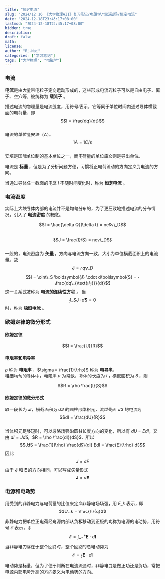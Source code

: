 ```yaml
---
title: "恒定电流"
slug: "2024/12 16 《大学物理AII》复习笔记/电磁学/恒定磁场/恒定电流"
date: "2024-12-18T23:45:17+08:00"
lastmod: "2024-12-18T23:45:17+08:00"
hidden: true
description:
draft: false
math:
license:
author: "Ri-Nai"
categories: ["学习笔记"]
tags: ["大学物理", "电磁学"]
---
```

### 电流
**电流**是由大量带电粒子定向运动形成的，这些形成电流的粒子可以是自由电子、离子、空穴等，被统称为 **载流子** 。

描述电流的物理量是电流强度，用符号$I$表示，它等同于单位时间内通过导体横截面的电荷量，即
$$I = \frac{dq}{dt}$$  
电流的单位是安培（A）。
$$1A = 1C/s$$  
安培是国际单位制的基本单位之一，而电荷量的单位库仑则是导出单位。

电流是 **标量** ，但是为了分析问题方便，习惯将正电荷流动的方向定义为电流的方向。

当通过导体任一截面的电流 $I$ 不随时间变化时，称为 **恒定电流** 。

### 电流密度
实际上大块导体内部的电流并不是均匀分布的，为了更细致地描述电流的分布情况，引入了 **电流密度** 的概念。

$$I = \frac{\delta Q}{\delta t} = neSv\_D$$  
$$J = \frac{I}{S} = nev\_D$$  
一般的，电流密度为 **矢量** ，方向与电流方向一致，大小为单位横截面积上的电流量。故  
$$\boldsymbol{J} = nq\boldsymbol{v}\_D$$  

$$I = \oint\_S \boldsymbol{J} \cdot d\boldsymbol{S} = -\frac{dq\_{\text{内}}}{dt}$$
这一关系式被称为 **电流的连续性方程** 。
当
$$\oint\_S \boldsymbol{J} \cdot d\boldsymbol{S} = 0$$
时，称为 **稳恒电流** 。

### 欧姆定律的微分形式

#### 欧姆定律
$$I = \frac{U}{R}$$

#### 电阻率和电导率
$\rho$ 称为 **电阻率** ，$\sigma = \frac{1}{\rho}$ 称为 **电导率**。  
粗细均匀的导体中，电阻率 $\rho$ 为常数，导体的长度为 $l$ ，横截面积为 $S$ ，则  

$$R = \rho \frac{l}{S}$$

#### 欧姆定律的微分形式
取一段长为 $dl$，横截面积为 $dS$ 的圆柱形体积元，流过截面 $dS$ 的电流为
$$dI = \frac{dU}{R}$$  
当体积元足够短时，可以忽略场强沿圆柱长度方向的变化，所以有 $dU = Edl$，又由 $dI = JdS$，$R = \rho \frac{dl}{dS}$，所以
$$JdS = \frac{1}{\rho} \frac{dS}{dl} Edl = \frac{E}{\rho} dS$$
因此
$$J = \sigma E$$
由于 $\boldsymbol{J}$ 和 $\boldsymbol{E}$ 的方向相同，可以写成矢量形式
$$\boldsymbol{J} = \sigma \boldsymbol{E}$$

### 电源和电动势
用受到的非静电力与电荷量的比值来定义非静电场场强，用 $E\_k$ 表示，即
$$E\_k = \frac{F}{q}$$

非静电力把单位正电荷经电源内部从负极移动到正极的功称为电源的电动势，用符号 $\mathcal{E}$ 表示，即
$$\mathcal{E} = \int\_{-}^{+} \boldsymbol{E} \cdot d\boldsymbol{l}$$

当非静电力存在于整个回路时，整个回路的总电动势为
$$\mathcal{E} = \oint \boldsymbol{E} \cdot d\boldsymbol{l}$$

电动势是标量，但为了便于判断在电流流通时，非静电力是做正功还是负功，常把电源内部电势升高的方向定义为电动势的方向。
